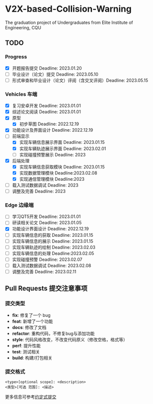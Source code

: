 # V2X-based-Collision-Warning
The graduation project of Undergraduates from Elite Institute of Engineering, CQU

## TODO

### Progress

- [x] 开题报告提交 Deadline: 2023.01.20  
- [ ] 毕业设计（论文）提交 Deadline: 2023.05.10  
- [ ] 形式审查和毕业设计（论文）评阅（含交叉评阅）Deadline: 2023.05.15  

### Vehicles 车端

- [x] 复习安卓开发  Deadline: 2023.01.01
- [x] 综述论文阅读  Deadline: 2023.01.01
- [x] 原型
    - [x] 初步草图  Deadline: 2022.12.19
- [x] 功能设计及界面设计    Deadline: 2022.12.19
- [ ] 前端显示
    - [x] 实现车辆信息展示界面  Deadline: 2023.01.15
    - [x] 实现车辆轨迹展示界面  Deadline: 2023.02.01
    - [ ] 实现碰撞预警展示  Deadline: 2023
- [x] 后端处理
    - [x] 实现车辆信息获取模块  Deadline: 2023.01.15
    - [x] 实现数据管理模块  Deadline:2023.02.08
    - [x] 实现通信管理模块  Deadline:2023
- [ ] 载入测试数据调试  Deadline: 2023
- [ ] 调整及完善    Deadline: 2023

### Edge 边缘端

- [ ] 学习QT5开发 Deadline: 2023.01.01
- [ ] 研读相关论文 Deadline: 2023.01.05
- [x] 功能设计界面设计  Deadline: 2022.12.19
- [ ] 实现车辆信息的获取  Deadline: 2023.01.15
- [ ] 实现车辆信息的展示  Deadline: 2023.01.15
- [ ] 实现车辆轨迹的绘制  Deadline: 2023.02.03
- [ ] 实现车辆信息的处理  Deadline:2023.02.05
- [ ] 实现碰撞预警  Deadline: 2023.02.07
- [ ] 载入测试数据调试  Deadline: 2023.02.08
- [ ] 调整及完善    Deadline: 2023.02.11

## Pull Requests 提交注意事项

### 提交类型

- **fix**: 修复了一个 bug
- **feat**: 新增了一个功能
- **docs**: 修改了文档
- **refactor**: 重构代码，不修复bug与添加功能
- **style**: 代码风格改变，不改变代码原义（修改空格，格式等）
- **perf**: 提升性能
- **test**: 测试相关
- **build**: 构建/打包相关

### 提交格式

```Text
<type>[optional scope]: <description>      
<类型>[可选 范围]: <描述>
```

更多信息可参考[约定式提交](https://www.conventionalcommits.org/zh-hans/v1.0.0/)
